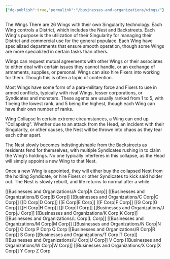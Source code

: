 ```yaml
---
{"dg-publish":true,"permalink":"/businesses-and-organizations/wings/"}
---
```


The Wings
There are 26 Wings with their own Singularity technology. Each Wing controls a District, which includes the Nest and Backstreets. Each Wing's purpose is the utilization of their Singularity for managing their District and commercial use for the general populace.
Each Wing have specialized departments that ensure smooth operation, though some Wings are more specialized in certain tasks than others.

Wings can request mutual agreements with other Wings or their associates to either deal with certain issues they cannot handle, or an exchange of armaments, supplies, or personal. Wings can also hire Fixers into working for them. Though this is often a topic of contention.

Most Wings have some form of a para-military force and Fixers to use in armed conflicts, typically with rival Wings, lesser corporations, or Syndicates and monsters. These agents are usually ranked from 1 to 5, with 1 being the lowest rank, and 5 being the highest, though each Wing can have their own number of ranks.

Wing Collapse
In certain extreme circumstances, a Wing can end up "Collapsing". Whether due to an attack from the Head, an incident with their Singularity, or other causes, the Nest will be thrown into chaos as they tear each other apart.

The Nest slowly becomes indistinguishable from the Backstreets as residents fend for themselves, with multiple Syndicates rushing in to claim the Wing's holdings. No one typically interferes in this collapse, as the Head will simply appoint a new Wing to that Nest.

Once a new Wing is appointed, they will either buy the collapsed Nest from the holding Syndicate, or hire Fixers or other Syndicates to kick said holder out. The Nest is slowly rebuilt, and life returns to normal after a while.


[[Businesses and Organizations/A Corp\|A Corp]]
[[Businesses and Organizations/B Corp\|B Corp]]
[[Businesses and Organizations/C Corp\|C Corp]]
[[D Corp\|D Corp]]
[[E Corp\|E Corp]]
[[F Corp\|F Corp]]
[[G Corp\|G Corp]]
[[H Corp\|H Corp]]
[[I Corp\|I Corp]]
[[Businesses and Organizations/J Corp\|J Corp]]
[[Businesses and Organizations/K Corp\|K Corp]]
[[Businesses and Organizations/L Corp\|L Corp]]
[[Businesses and Organizations/M Corp\|M Corp]]
[[Businesses and Organizations/N Corp\|N Corp]]
O Corp
P Corp
Q Corp
[[Businesses and Organizations/R Corp\|R Corp]]
S Corp
[[Businesses and Organizations/T Corp\|T Corp]]
[[Businesses and Organizations/U Corp\|U Corp]]
V Corp
[[Businesses and Organizations/W Corp\|W Corp]]
[[Businesses and Organizations/X Corp\|X Corp]]
Y Corp
Z Corp